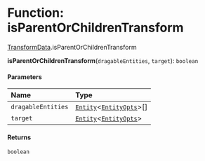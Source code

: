 # Function: isParentOrChildrenTransform

[TransformData](/en/auto-docs/core/modules/TransformData.md).isParentOrChildrenTransform

**isParentOrChildrenTransform**(`dragableEntities`, `target`): `boolean`

#### Parameters

| Name | Type |
| :------ | :------ |
| `dragableEntities` | [`Entity`](/en/auto-docs/core/classes/Entity-1.md)<[`EntityOpts`](/en/auto-docs/core/interfaces/EntityOpts.md)>\[] |
| `target` | [`Entity`](/en/auto-docs/core/classes/Entity-1.md)<[`EntityOpts`](/en/auto-docs/core/interfaces/EntityOpts.md)> |

#### Returns

`boolean`
